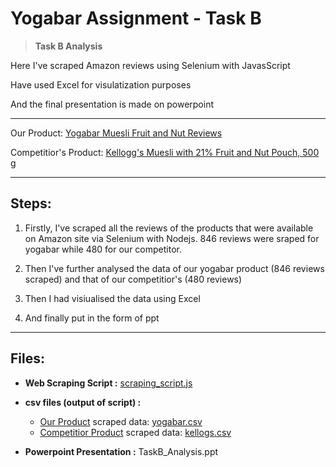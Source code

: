 # Yogabar Assignment - Task B
> **Task B Analysis**

Here I've scraped Amazon reviews using Selenium with JavasScript

Have used Excel for visulatization purposes

And the final presentation is made on powerpoint

---


Our Product: [Yogabar Muesli Fruit and Nut Reviews](https://www.amazon.in/Yogabar-Wholegrain-Breakfast-Muesli-Fruits/product-reviews/B07M6KZQCN) 


Competitior's Product: [Kellogg's Muesli with 21% Fruit and Nut Pouch, 500 g](https://www.amazon.in/Kelloggs-Muesli-21-Fruit-500g/product-reviews/B083QQXVF3/ref=cm_cr_dp_d_show_all_btm?ie=UTF8&reviewerType=all_reviews
)


---

## Steps:

1. Firstly, I've scraped all the reviews of the products that were available on Amazon site via Selenium with Nodejs. 846 reviews were sraped for yogabar while 480 for our competitor.

2. Then I've further analysed the data of our yogabar product (846 reviews scraped) and that of our competitior's (480 reviews) 

3. Then I had visiualised the data using Excel

4. And finally put in the form of ppt


---
## Files:

- **Web Scraping Script :** [scraping_script.js](https://github.com/hackermanx007/Yogabar-Task/blob/master/scraping_script.js)

- **csv files (output of script) :** 

    - [Our Product]() scraped data:  [yogabar.csv](https://github.com/hackermanx007/Yogabar-Task/blob/master/yogabar.csv)
    - [Competitior Product]() scraped data: [kellogs.csv](https://github.com/hackermanx007/Yogabar-Task/blob/master/kellogs.csv)

- **Powerpoint Presentation :** TaskB_Analysis.ppt

